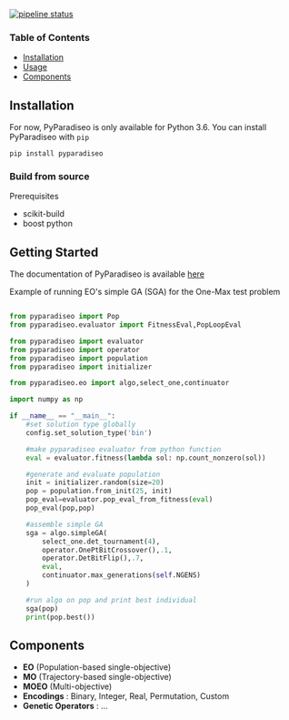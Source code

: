 [![pipeline status](https://gitlab.inria.fr/paradiseo/pyparadiseo/badges/master/pipeline.svg)](https://gitlab.inria.fr/paradiseo/pyparadiseo/-/commits/master)

### Table of Contents
- [Installation](#installation)
- [Usage](#getting-started)
- [Components](#components)

## Installation

For now, PyParadiseo is only available for Python 3.6.
You can install PyParadiseo with `pip`

```console
pip install pyparadiseo
```

### Build from source
Prerequisites

- scikit-build
- boost python

## Getting Started

The documentation of PyParadiseo is available [here](https://paradiseo.gitlabpages.inria.fr/pyparadiseo/)

Example of running EO's simple GA (SGA) for the One-Max test problem

```python

from pyparadiseo import Pop
from pyparadiseo.evaluator import FitnessEval,PopLoopEval

from pyparadiseo import evaluator
from pyparadiseo import operator
from pyparadiseo import population
from pyparadiseo import initializer

from pyparadiseo.eo import algo,select_one,continuator

import numpy as np

if __name__ == "__main__":
    #set solution type globally
    config.set_solution_type('bin')

    #make pyparadiseo evaluator from python function
    eval = evaluator.fitness(lambda sol: np.count_nonzero(sol))

    #generate and evaluate population
    init = initializer.random(size=20)
    pop = population.from_init(25, init)
    pop_eval=evaluator.pop_eval_from_fitness(eval)
    pop_eval(pop,pop)

    #assemble simple GA
    sga = algo.simpleGA(
        select_one.det_tournament(4),
        operator.OnePtBitCrossover(),.1,
        operator.DetBitFlip(),.7,
        eval,
        continuator.max_generations(self.NGENS)
    )

    #run algo on pop and print best individual
    sga(pop)
    print(pop.best())
```

## Components
- **EO** (Population-based single-objective)
- **MO** (Trajectory-based single-objective)
- **MOEO** (Multi-objective)
- **Encodings** : Binary, Integer, Real, Permutation, Custom
- **Genetic Operators** : ...
